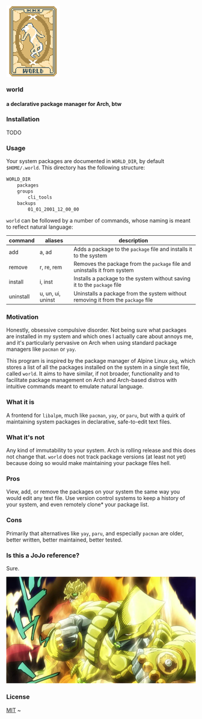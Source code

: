 <img src="./assets/theworld_balatro.png" align="center" alt="The World tarot card" />

### world

#### a declarative package manager for Arch, btw

### Installation

TODO

### Usage

Your system packages are documented in `WORLD_DIR`, by default `$HOME/.world`. This directory has the following structure:

```
WORLD_DIR
    packages
    groups
        cli_tools
    backups
        01_01_2001_12_00_00
```

`world` can be followed by a number of commands, whose naming is meant to reflect natural language:

| command   | aliases           | description                                                                      |
| --------- | ----------------- | -------------------------------------------------------------------------------- |
| add       | a, ad             | Adds a package to the `package` file and installs it to the system               |
| remove    | r, re, rem        | Removes the package from the `package` file and uninstalls it from system        |
| install   | i, inst           | Installs a package to the system without saving it to the `package` file         |
| uninstall | u, un, ui, uninst | Uninstalls a package from the system without removing it from the `package` file |

### Motivation

Honestly, obsessive compulsive disorder. Not being sure what packages are installed in my system and which ones I actually care about annoys me, and it's particularly pervasive on Arch when using standard package managers like `pacman` or `yay`.

This program is inspired by the package manager of Alpine Linux `pkg`, which stores a list of all the packages installed on the system in a single text file, called `world`. It aims to have similar, if not broader, functionality and to facilitate package management on Arch and Arch-based distros with intuitive commands meant to emulate natural language.

### What it is

A frontend for `libalpm`, much like `pacman`, `yay`, or `paru`, but with a quirk of maintaining system packages in declarative, safe-to-edit text files.

### What it's not

Any kind of immutability to your system. Arch is rolling release and this does not change that. `world` does not track package versions (at least not yet) because doing so would make maintaining your package files hell.

### Pros

View, add, or remove the packages on your system the same way you would edit any text file. Use version control systems to keep a history of your system, and even remotely clone\* your package list.

### Cons

Primarily that alternatives like `yay`, `paru`, and especially `pacman` are older, better written, better maintained, better tested.

### Is this a JoJo reference?

Sure.

<img src="./assets/theworld_jojo.jpg" alt="JoJo's Bizarre Adventure">

### License

[MIT]("/LICENSE") ~
